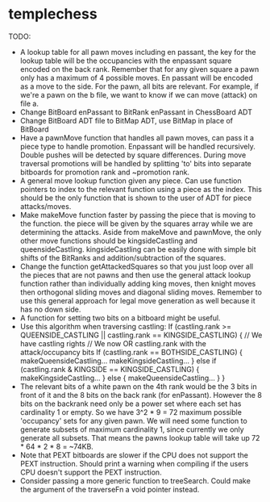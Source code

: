 # templechess

TODO:

- A lookup table for all pawn moves including en passant, the key for
  the lookup table will be the occupancies with the enpassant square
  encoded on the back rank. Remember that for any given square a pawn
  only has a maximum of 4 possible moves. En passant will be encoded
  as a move to the side. For the pawn, all bits are relevant. For example,
  if we're a pawn on the b file, we want to know if we can move (attack) on file a.
- Change BitBoard enPassant to BitRank enPassant in ChessBoard ADT
- Change BitBoard ADT file to BitMap ADT, use BitMap in place of BitBoard
- Have a pawnMove function that handles all pawn moves, can pass it a
  piece type to handle promotion. Enpassant will be handled recursively.
  Double pushes will be detected by square differences. During move traversal
  promotions will be handled by splitting 'to' bits into separate bitboards for
  promotion rank and ~promotion rank.
- A general move lookup function given any piece. Can use function pointers to
  index to the relevant function using a piece as the index. This should be the only
  function that is shown to the user of ADT for piece attacks/moves.
- Make makeMove function faster by passing the piece that is moving to the function.
  the piece will be given by the squares array while we are determining the attacks.
  Aside from makeMove and pawnMove, the only other move functions should be kingsideCastling
  and queensideCastling. kingsideCastling can be easily done with simple bit shifts of the
  BitRanks and addition/subtraction of the squares.
- Change the function getAttackedSquares so that you just loop over all the pieces that
  are not pawns and then use the general attack lookup function rather than individually
  adding king moves, then knight moves then orthogonal sliding moves and diagonal sliding
  moves. Remember to use this general approach for legal move generation as well because
  it has no down side.
- A function for setting two bits on a bitboard might be useful.
- Use this algorithm when traversing castling:
  If (castling.rank >= QUEENSIDE_CASTLING || castling.rank == KINGSIDE_CASTLING) {
    // We have castling rights
    // We now OR castling.rank with the attack/occupancy bits
    If (castling.rank == BOTHSIDE_CASTLING) {
      makeQueensideCastling...
      makeKingsideCastling...
    } else if (castling.rank & KINGSIDE == KINGSIDE_CASTLING) {
      makeKingsideCastling...
    } else {
      makeQueensideCastling...
    }
  }
- The relevant bits of a white pawn on the 4th rank would be the 3 bits in front of it
  and the 8 bits on the back rank (for enPassant). However the 8 bits on the backrank need
  only be a power set where each set has cardinality 1 or empty. So we have 3^2 * 9 = 72
  maximum possible 'occupancy' sets for any given pawn. We will need some function to generate
  subsets of maximum cardinality 1, since currently we only generate all subsets. That means the
  pawns lookup table will take up 72 * 64 * 2 * 8 = ~74KB.
- Note that PEXT bitboards are slower if the CPU does not support the PEXT instruction. Should
  print a warning when compiling if the users CPU doesn't support the PEXT instruction.
- Consider passing a more generic function to treeSearch. Could make the argument of the
  traverseFn a void pointer instead.